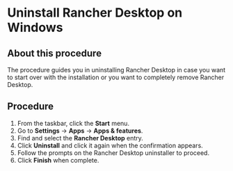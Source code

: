 # Uninstall Rancher Desktop on Windows

## About this procedure

The procedure guides you in uninstalling Rancher Desktop in case you want to start over with the installation or you want to completely remove Rancher Desktop.

## Procedure

1. From the taskbar, click the **Start** menu.
2. Go to **Settings** &rarr; **Apps** &rarr; **Apps & features**.
3. Find and select the **Rancher Desktop** entry.
4. Click **Uninstall** and click it again when the confirmation appears.
5. Follow the prompts on the Rancher Desktop uninstaller to proceed.
6. Click **Finish** when complete.

